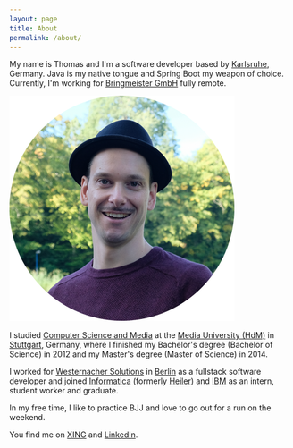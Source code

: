 ```yaml
---
layout: page
title: About
permalink: /about/
---
```


My name is Thomas and I'm a software developer based by [Karlsruhe](https://de.wikipedia.org/wiki/Karlsruhe), Germany. Java is my native tongue and Spring Boot my weapon of choice. Currently, I'm working for [Bringmeister GmbH](http://bringmeister.de) fully remote.

![Picture of myself](/images/avatar-round.png)

I studied [Computer Science and Media](http://www.mi.hdm-stuttgart.de/csm) at the [Media University (HdM)](http://www.hdm-stuttgart.de "HdM Stuttgart") in [Stuttgart](https://www.google.com/maps/place/Stuttgart,+Deutschland), Germany, where I finished my Bachelor's degree (Bachelor of Science) in 2012 and my Master's degree (Master of Science) in 2014.

I worked for [Westernacher Solutions](http://westernacher-solutions.com) in [Berlin](https://de.wikipedia.org/wiki/Berlin) as a fullstack software developer and joined [Informatica](http://www.informatica.com/ "Informatica") (formerly [Heiler](http://www.heiler.com/de//index.php "Heiler Software AG")) and [IBM](http://www-05.ibm.com/de/entwicklung/ "IBM Böblingen") as an intern, student worker and graduate.

In my free time, I like to practice BJJ and love to go out for a run on the weekend.

You find me on [XING](https://www.xing.com/profiles/Thomas_Uhrig7) and [LinkedIn](http://www.linkedin.com/pub/thomas-uhrig/85/6bb/39).
